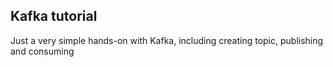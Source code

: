 ## Kafka tutorial

Just a very simple hands-on with Kafka, including creating topic, publishing and consuming
